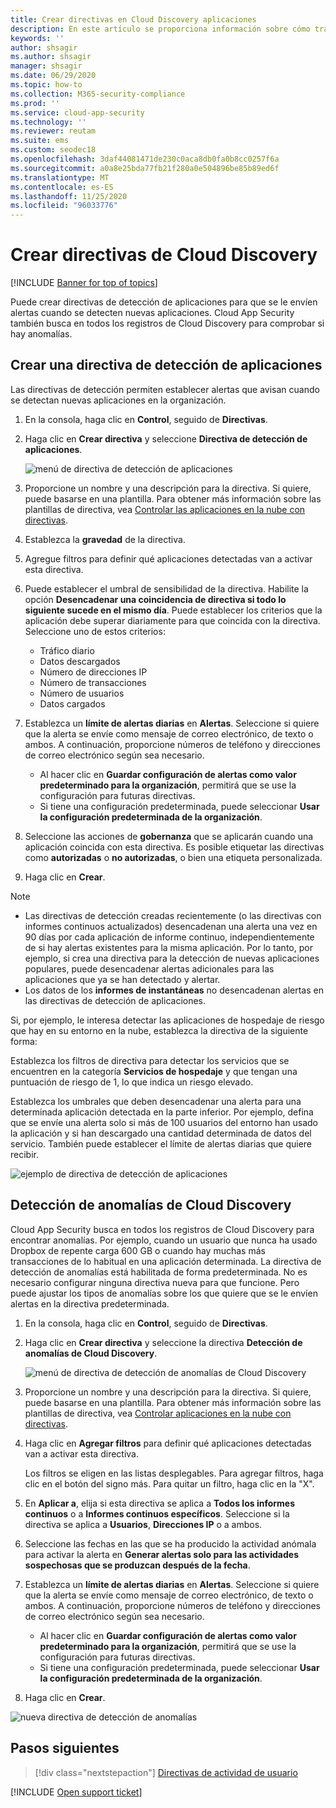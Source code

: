 ```yaml
---
title: Crear directivas en Cloud Discovery aplicaciones
description: En este artículo se proporciona información sobre cómo trabajar con directivas de Cloud Discovery.
keywords: ''
author: shsagir
ms.author: shsagir
manager: shsagir
ms.date: 06/29/2020
ms.topic: how-to
ms.collection: M365-security-compliance
ms.prod: ''
ms.service: cloud-app-security
ms.technology: ''
ms.reviewer: reutam
ms.suite: ems
ms.custom: seodec18
ms.openlocfilehash: 3daf44081471de230c0aca8db0fa0b8cc0257f6a
ms.sourcegitcommit: a0a8e25bda77fb21f280a0e504896be85b89ed6f
ms.translationtype: MT
ms.contentlocale: es-ES
ms.lasthandoff: 11/25/2020
ms.locfileid: "96033776"
---
```

# <a name="create-cloud-discovery-policies"></a>Crear directivas de Cloud Discovery

[!INCLUDE [Banner for top of topics](includes/banner.md)]

Puede crear directivas de detección de aplicaciones para que se le envíen alertas cuando se detecten nuevas aplicaciones. Cloud App Security también busca en todos los registros de Cloud Discovery para comprobar si hay anomalías.

## <a name="creating-an-app-discovery-policy"></a>Crear una directiva de detección de aplicaciones

Las directivas de detección permiten establecer alertas que avisan cuando se detectan nuevas aplicaciones en la organización.

1. En la consola, haga clic en **Control**, seguido de **Directivas**.

2. Haga clic en **Crear directiva** y seleccione **Directiva de detección de aplicaciones**.

    ![menú de directiva de detección de aplicaciones](media/app-discovery-policy-menu.png "menú de directiva de detección de aplicaciones")

3. Proporcione un nombre y una descripción para la directiva. Si quiere, puede basarse en una plantilla. Para obtener más información sobre las plantillas de directiva, vea [Controlar las aplicaciones en la nube con directivas](control-cloud-apps-with-policies.md).

4. Establezca la **gravedad** de la directiva.

5. Agregue filtros para definir qué aplicaciones detectadas van a activar esta directiva.

6. Puede establecer el umbral de sensibilidad de la directiva. Habilite la opción **Desencadenar una coincidencia de directiva si todo lo siguiente sucede en el mismo día**. Puede establecer los criterios que la aplicación debe superar diariamente para que coincida con la directiva. Seleccione uno de estos criterios:
    - Tráfico diario
    - Datos descargados
    - Número de direcciones IP
    - Número de transacciones
    - Número de usuarios
    - Datos cargados

7. Establezca un **límite de alertas diarias** en **Alertas**. Seleccione si quiere que la alerta se envíe como mensaje de correo electrónico, de texto o ambos. A continuación, proporcione números de teléfono y direcciones de correo electrónico según sea necesario.
    - Al hacer clic en **Guardar configuración de alertas como valor predeterminado para la organización**, permitirá que se use la configuración para futuras directivas.
    - Si tiene una configuración predeterminada, puede seleccionar **Usar la configuración predeterminada de la organización**.

8. Seleccione las acciones de **gobernanza** que se aplicarán cuando una aplicación coincida con esta directiva. Es posible etiquetar las directivas como **autorizadas** o **no autorizadas**, o bien una etiqueta personalizada.

9. Haga clic en **Crear**.

> [!NOTE]
>
> - Las directivas de detección creadas recientemente (o las directivas con informes continuos actualizados) desencadenan una alerta una vez en 90 días por cada aplicación de informe continuo, independientemente de si hay alertas existentes para la misma aplicación. Por lo tanto, por ejemplo, si crea una directiva para la detección de nuevas aplicaciones populares, puede desencadenar alertas adicionales para las aplicaciones que ya se han detectado y alertar.
> - Los datos de los **informes de instantáneas** no desencadenan alertas en las directivas de detección de aplicaciones.

Si, por ejemplo, le interesa detectar las aplicaciones de hospedaje de riesgo que hay en su entorno en la nube, establezca la directiva de la siguiente forma:

Establezca los filtros de directiva para detectar los servicios que se encuentren en la categoría **Servicios de hospedaje** y que tengan una puntuación de riesgo de 1, lo que indica un riesgo elevado.

Establezca los umbrales que deben desencadenar una alerta para una determinada aplicación detectada en la parte inferior. Por ejemplo, defina que se envíe una alerta solo si más de 100 usuarios del entorno han usado la aplicación y si han descargado una cantidad determinada de datos del servicio. También puede establecer el límite de alertas diarias que quiere recibir.

![ejemplo de directiva de detección de aplicaciones](media/app-discovery-policy-example.png "ejemplo de directiva de detección de aplicaciones")

## <a name="cloud-discovery-anomaly-detection"></a>Detección de anomalías de Cloud Discovery

Cloud App Security busca en todos los registros de Cloud Discovery para encontrar anomalías. Por ejemplo, cuando un usuario que nunca ha usado Dropbox de repente carga 600 GB o cuando hay muchas más transacciones de lo habitual en una aplicación determinada. La directiva de detección de anomalías está habilitada de forma predeterminada. No es necesario configurar ninguna directiva nueva para que funcione. Pero puede ajustar los tipos de anomalías sobre los que quiere que se le envíen alertas en la directiva predeterminada.

1. En la consola, haga clic en **Control**, seguido de **Directivas**.

2. Haga clic en **Crear directiva** y seleccione la directiva **Detección de anomalías de Cloud Discovery**.

    ![menú de directiva de detección de anomalías de Cloud Discovery](media/cloud-discovery-anomaly-detection-policy-menu.png "menú de directiva de detección de anomalías de Cloud Discovery")

3. Proporcione un nombre y una descripción para la directiva. Si quiere, puede basarse en una plantilla. Para obtener más información sobre las plantillas de directiva, vea [Controlar aplicaciones en la nube con directivas](control-cloud-apps-with-policies.md).

4. Haga clic en **Agregar filtros** para definir qué aplicaciones detectadas van a activar esta directiva.

    Los filtros se eligen en las listas desplegables. Para agregar filtros, haga clic en el botón del signo más. Para quitar un filtro, haga clic en la "X".

5. En **Aplicar a**, elija si esta directiva se aplica a **Todos los informes continuos** o a **Informes continuos específicos**. Seleccione si la directiva se aplica a **Usuarios**, **Direcciones IP** o a ambos.

6. Seleccione las fechas en las que se ha producido la actividad anómala para activar la alerta en **Generar alertas solo para las actividades sospechosas que se produzcan después de la fecha**.

7. Establezca un **límite de alertas diarias** en **Alertas**. Seleccione si quiere que la alerta se envíe como mensaje de correo electrónico, de texto o ambos. A continuación, proporcione números de teléfono y direcciones de correo electrónico según sea necesario.
    - Al hacer clic en **Guardar configuración de alertas como valor predeterminado para la organización**, permitirá que se use la configuración para futuras directivas.
    - Si tiene una configuración predeterminada, puede seleccionar **Usar la configuración predeterminada de la organización**.

8. Haga clic en **Crear**.

![nueva directiva de detección de anomalías](media/new-discovery-anomaly-policy.png "nueva directiva de detección de anomalías")

## <a name="next-steps"></a>Pasos siguientes

> [!div class="nextstepaction"]
> [Directivas de actividad de usuario](user-activity-policies.md)

[!INCLUDE [Open support ticket](includes/support.md)]
